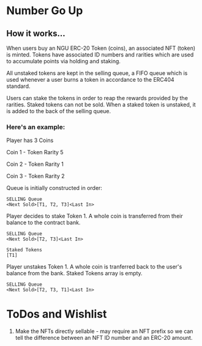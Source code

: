 # Number Go Up

## How it works...

When users buy an NGU ERC-20 Token (coins), an associated NFT (token) is minted. Tokens have associated ID numbers and rarities which are used to accumulate points via holding and staking. 

All unstaked tokens are kept in the selling queue, a FIFO queue which is used whenever a user burns a token in accordance to the ERC404 standard.

Users can stake the tokens in order to reap the rewards provided by the rarities. Staked tokens can not be sold. When a staked token is unstaked, it is added to the back of the selling queue. 

### Here's an example: 

Player has 3 Coins

Coin 1 - Token Rarity 5

Coin 2 - Token Rarity 1

Coin 3 - Token Rarity 2

Queue is initially constructed in order:

```
SELLING Queue
<Next Sold>[T1, T2, T3]<Last In>
```
Player decides to stake Token 1. A whole coin is transferred from their balance to the contract bank.

```
SELLING Queue
<Next Sold>[T2, T3]<Last In>
```
```
Staked Tokens
[T1]
```

Player unstakes Token 1. A whole coin is tranferred back to the user's balance from the bank. Staked Tokens array is empty.

```
SELLING Queue
<Next Sold>[T2, T3, T1]<Last In>
```

# ToDos and Wishlist
1. Make the NFTs directly sellable - may require an NFT prefix so we can tell the difference between an NFT ID number and an ERC-20 amount.